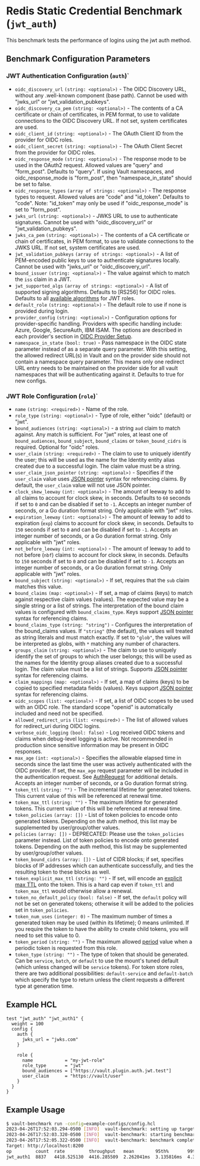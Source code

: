 # Redis Static Credential Benchmark (`jwt_auth`) 
This benchmark tests the performance of logins using the jwt auth method.

## Benchmark Configuration Parameters
### JWT Authentication Configuration (`auth`)`
- `oidc_discovery_url` `(string: <optional>)` - The OIDC Discovery URL, without any .well-known component (base path). Cannot be used with "jwks_url" or "jwt_validation_pubkeys".
- `oidc_discovery_ca_pem` `(string: <optional>)` - The contents of a CA certificate or chain of certificates, in PEM format, to use to validate connections to the OIDC Discovery URL. If not set, system certificates are used.
- `oidc_client_id` `(string: <optional>)` - The OAuth Client ID from the provider for OIDC roles.
- `oidc_client_secret` `(string: <optional>)` - The OAuth Client Secret from the provider for OIDC roles.
- `oidc_response_mode` `(string: <optional>)` - The response mode to be used in the OAuth2 request. Allowed values are "query" and "form_post". Defaults to "query". If using Vault namespaces, and oidc_response_mode is "form_post", then "namespace_in_state" should be set to false.
- `oidc_response_types` `(array of strings: <optional>)` - The response types to request. Allowed values are "code" and "id_token". Defaults to "code".
  Note: "id_token" may only be used if "oidc_response_mode" is set to "form_post".
- `jwks_url` `(string: <optional>)` - JWKS URL to use to authenticate signatures. Cannot be used with "oidc_discovery_url" or "jwt_validation_pubkeys".
- `jwks_ca_pem` `(string: <optional>)` - The contents of a CA certificate or chain of certificates, in PEM format, to use to validate connections to the JWKS URL. If not set, system certificates are used.
- `jwt_validation_pubkeys` `(array of strings: <optional>)` - A list of PEM-encoded public keys to use to authenticate signatures locally. Cannot be used with "jwks_url" or "oidc_discovery_url".
- `bound_issuer` `(string: <optional>)` - The value against which to match the `iss` claim in a JWT.
- `jwt_supported_algs` `(array of strings: <optional>)` - A list of supported signing algorithms. Defaults to [RS256] for OIDC roles. Defaults to all [available algorithms](https://github.com/hashicorp/cap/blob/main/jwt/algs.go) for JWT roles.
- `default_role` `(string: <optional>)` - The default role to use if none is provided during login.
- `provider_config` `(string: <optional>)` - Configuration options for provider-specific handling. Providers with specific handling include: Azure, Google, SecureAuth, IBM ISAM. The options are described in each provider's section in [OIDC Provider Setup](https://developer.hashicorp.com/vault/docs/auth/jwt/oidc-providers).
- `namespace_in_state` `(bool: true)` - Pass namespace in the OIDC state parameter instead of as a separate query parameter. With this setting, the allowed redirect URL(s) in Vault and on the provider side should not contain a namespace query parameter. This means only one redirect URL entry needs to be maintained on the provider side for all vault namespaces that will be authenticating against it. Defaults to true for new configs.


### JWT Role Configuration (`role`)`
- `name` `(string: <required>)` - Name of the role.
- `role_type` `(string: <optional>)` - Type of role, either "oidc" (default) or "jwt".
- `bound_audiences` `(string: <optional>)` - a string `aud` claim to match against.
  Any match is sufficient. For "jwt" roles, at least one of `bound_audiences`, `bound_subject`,
  `bound_claims` or `token_bound_cidrs` is required. Optional for "oidc" roles.
- `user_claim` `(string: <required>)` - The claim to use to uniquely identify
  the user; this will be used as the name for the Identity entity alias created
  due to a successful login. The claim value must be a string.
- `user_claim_json_pointer` `(string: <optional>)` - Specifies if the `user_claim` value uses
  [JSON pointer](https://developer.hashicorp.com/vault/docs/auth/jwt#claim-specifications-and-json-pointer) syntax for
  referencing claims. By default, the `user_claim` value will not use JSON pointer.
- `clock_skew_leeway` `(int: <optional>)` - The amount of leeway to add to all claims to
  account for clock skew, in seconds. Defaults to `60` seconds if set to `0` and can be disabled
  if set to `-1`. Accepts an integer number of seconds, or a Go duration format string. Only applicable
  with "jwt" roles.
- `expiration_leeway` `(int: <optional>)` - The amount of leeway to add to expiration (`exp`) claims to
  account for clock skew, in seconds. Defaults to `150` seconds if set to `0` and can be disabled
  if set to `-1`. Accepts an integer number of seconds, or a Go duration format string. Only applicable
  with "jwt" roles.
- `not_before_leeway` `(int: <optional>)` - The amount of leeway to add to not before (`nbf`) claims to
  account for clock skew, in seconds. Defaults to `150` seconds if set to `0` and can be disabled
  if set to `-1`. Accepts an integer number of seconds, or a Go duration format string. Only applicable
  with "jwt" roles.
- `bound_subject` `(string: <optional>)` - If set, requires that the `sub`
  claim matches this value.
- `bound_claims` `(map: <optional>)` - If set, a map of claims (keys) to match against respective claim values (values).
  The expected value may be a single string or a list of strings. The interpretation of the bound
  claim values is configured with `bound_claims_type`. Keys support [JSON pointer](https://developer.hashicorp.com/vault/docs/auth/jwt#claim-specifications-and-json-pointer)
  syntax for referencing claims.
- `bound_claims_type` `(string: "string")` - Configures the interpretation of the bound_claims values.
  If `"string"` (the default), the values will treated as string literals and must match exactly.
  If set to `"glob"`, the values will be interpreted as globs, with `*` matching any number of
  characters.
- `groups_claim` `(string: <optional>)` - The claim to use to uniquely identify
  the set of groups to which the user belongs; this will be used as the names
  for the Identity group aliases created due to a successful login. The claim
  value must be a list of strings. Supports [JSON pointer](https://developer.hashicorp.com/vault/docs/auth/jwt#claim-specifications-and-json-pointer)
  syntax for referencing claims.
- `claim_mappings` `(map: <optional>)` - If set, a map of claims (keys) to be copied to
  specified metadata fields (values). Keys support [JSON pointer](https://developer.hashicorp.com/vault/docs/auth/jwt#claim-specifications-and-json-pointer)
  syntax for referencing claims.
- `oidc_scopes` `(list: <optional>)` - If set, a list of OIDC scopes to be used with an OIDC role.
  The standard scope "openid" is automatically included and need not be specified.
- `allowed_redirect_uris` `(list: <required>)` - The list of allowed values for redirect_uri
  during OIDC logins.
- `verbose_oidc_logging` `(bool: false)` - Log received OIDC tokens and claims when debug-level
  logging is active. Not recommended in production since sensitive information may be present
  in OIDC responses.
- `max_age` `(int: <optional>)` - Specifies the allowable elapsed time in seconds since the last
  time the user was actively authenticated with the OIDC provider. If set, the `max_age` request parameter
  will be included in the authentication request. See [AuthRequest](https://openid.net/specs/openid-connect-core-1_0.html#AuthRequest)
  for additional details. Accepts an integer number of seconds, or a Go duration format string.
- `token_ttl` `(string: "")` - The incremental lifetime for
  generated tokens. This current value of this will be referenced at renewal
  time.
- `token_max_ttl` `(string: "")` - The maximum lifetime for
  generated tokens. This current value of this will be referenced at renewal
  time.
- `token_policies` `(array: [])` - List of
  token policies to encode onto generated tokens. Depending on the auth method, this
  list may be supplemented by user/group/other values.
- `policies` `(array: [])` - DEPRECATED: Please
  use the `token_policies` parameter instead. List of token policies to encode
  onto generated tokens. Depending on the auth method, this list may be
  supplemented by user/group/other values.
- `token_bound_cidrs` `(array: [])` - List of
  CIDR blocks; if set, specifies blocks of IP addresses which can authenticate
  successfully, and ties the resulting token to these blocks as well.
- `token_explicit_max_ttl` `(string: "")` - If set, will encode
  an [explicit max
  TTL](https://developer.hashicorp.com/vault/docs/concepts/tokens#token-time-to-live-periodic-tokens-and-explicit-max-ttls)
  onto the token. This is a hard cap even if `token_ttl` and `token_max_ttl`
  would otherwise allow a renewal.
- `token_no_default_policy` `(bool: false)` - If set, the `default` policy will
  not be set on generated tokens; otherwise it will be added to the policies set
  in `token_policies`.
- `token_num_uses` `(integer: 0)` - The maximum number of times a generated
  token may be used (within its lifetime); 0 means unlimited.
  If you require the token to have the ability to create child tokens,
  you will need to set this value to 0.
- `token_period` `(string: "")` - The maximum allowed [period](https://developer.hashicorp.com/vault/docs/concepts/tokens#token-time-to-live-periodic-tokens-and-explicit-max-ttls) value when a periodic token is requested from this role.
- `token_type` `(string: "")` - The type of token that should be generated. Can
  be `service`, `batch`, or `default` to use the mount's tuned default (which
  unless changed will be `service` tokens). For token store roles, there are two
  additional possibilities: `default-service` and `default-batch` which specify
  the type to return unless the client requests a different type at generation
  time.

## Example HCL 
```hcl
test "jwt_auth" "jwt_auth1" {
  weight = 100
  config {
    auth {
      jwks_url = "jwks.com"
    }

    role {
      name            = "my-jwt-role"
      role_type       = "jwt"
      bound_audiences = ["https://vault.plugin.auth.jwt.test"]
      user_claim      = "https://vault/user"
    }
  }
}
```

## Example Usage
```bash
$ vault-benchmark run -config=example-configs/config.hcl
2023-04-26T17:52:03.294-0500 [INFO]  vault-benchmark: setting up targets
2023-04-26T17:52:03.320-0500 [INFO]  vault-benchmark: starting benchmarks: duration=2s
2023-04-26T17:52:05.322-0500 [INFO]  vault-benchmark: benchmark complete
Target: http://localhost:8200
op         count  rate         throughput   mean        95th%       99th%       successRatio
jwt_auth1  8837   4418.525130  4416.285509  2.262041ms  3.135816ms  4.338269ms  100.00%
```

